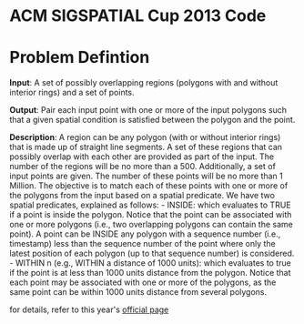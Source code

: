 ACM SIGSPATIAL Cup 2013 Code
============================

# Problem Defintion

**Input**: A set of possibly overlapping regions (polygons with and
without interior rings) and a set of points.

**Output**: Pair each input point with one or more of the input polygons
such that a given spatial condition is satisfied between the polygon
and the point.

**Description**: A region can be any polygon (with or without interior
rings) that is made up of straight line segments.  A set of these
regions that can possibly overlap with each other are provided as part
of the input.  The number of the regions will be no more than a 500.
Additionally, a set of input points are given. The number of these
points will be no more than 1 Million.  The objective is to match each
of these points with one or more of the polygons from the input based
on a spatial predicate.  We have two spatial predicates, explained as
follows:
    - INSIDE: which evaluates to TRUE if a point is inside the
      polygon.  Notice that the point can be associated with one or
      more polygons (i.e., two overlapping polygons can contain the
      same point).  A point can be INSIDE any polygon with a sequence
      number (i.e., timestamp) less than the sequence number of the
      point where only the latest position of each polygon (up to that
      sequence number) is considered.
    - WITHIN n (e.g., WITHIN a distance of 1000 units): which
      evaluates to true if the point is at less than 1000 units
      distance from the polygon.  Notice that each point may be
      associated with one or more of the polygons, as the same point
      can be within 1000 units distance from several polygons.


for details, refer to this year's
[official page](http://dmlab.cs.umn.edu/GISCUP2013/problem.php)
